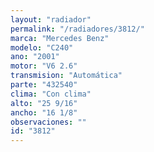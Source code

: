 ```yaml
---
layout: "radiador"
permalink: "/radiadores/3812/"
marca: "Mercedes Benz"
modelo: "C240"
ano: "2001"
motor: "V6 2.6"
transmision: "Automática"
parte: "432540"
clima: "Con clima"
alto: "25 9/16"
ancho: "16 1/8"
observaciones: ""
id: "3812"
---
```


